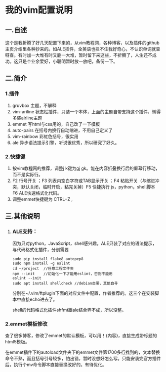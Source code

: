 # 我的vim配置说明

## 一.自述

这个是我折腾了好几天配置下来的，从vim教程网，各种博客，以及插件的github主页介绍里各种抄来的。如ALE插件，全英语也拦不住我好奇心，不认识单词就查呀查。有时加一大堆有时又删一大堆，暂时留下来这些，不折腾了，人生还不成功。这只是个业余爱好，小聪明暂时放一放吧，备份一下。

## 二.简介

### 1.插件

1. gruvbox  主题，不解释
2. vim-ariline  状态栏插件，只装一个本体，上面的主题自带支持这个插件，懒得多装airline主题
3. emmet   写html与css用的，自己改了一下模板
4. auto-pairs  在括号内换行自动缩进，不用自己定义了
5. vim-rainbow  彩虹色括号，很实用
6. ale  异步语法提示引擎，听说很优秀，所以研究了好久。

### 2.快捷键

1. 按vim教程网的推荐，调整j k键为gj gk。能在内容折叠换行后的屏幕行移动，而不是实际行。
2. F2 行号开关 ；F3 列表内空白字符或TAB显示开关 ；F4 粘贴开关（与缩进冲突，默认关闭，临时开启，粘完关掉）F5 快捷执行 js，python，shell脚本  F6 ALE快速格式化代码。
3. 调整emmet快捷键为 CTRL+Z ,

## 三.其他说明

1. ### ALE支持：

   因为只对python，JavaScript，shell感兴趣，ALE只装了对应的语法提示，与代码格式化插件，分别需要

   ```shell
   sudo pip install flake8 autopep8 
   sudo npm install -g eslint
   cd ~/project  //任意工程文件夹
   npm --init    //初始化一下才能用eslint，否则不能用
   eslint --init
   sudo apt install shellcheck //debian自带，其他自寻
   ```

   分别在~/.vim/ftplugin下面的对应文件中配置，作者推荐的。这三个在安装脚本中直接echo进去了。

   shell的代码格式化插件shfmt跟ale结合弄不成，所以没整。

### 2.emmet模板修改

​		查了很多博客，修改了emmet的默认模板，可以用！{内容}，直接生成带标题的html5模板。

​		在emmet插件下的autoload文件夹下的emmet文件第1700多行找到的，文本替换命令不熟，而且括号引号较多，怕出错，暂时没想好怎么写。只能安装完官方插件后，执行个mv命令脚本直接替换改好的。有待优化。

